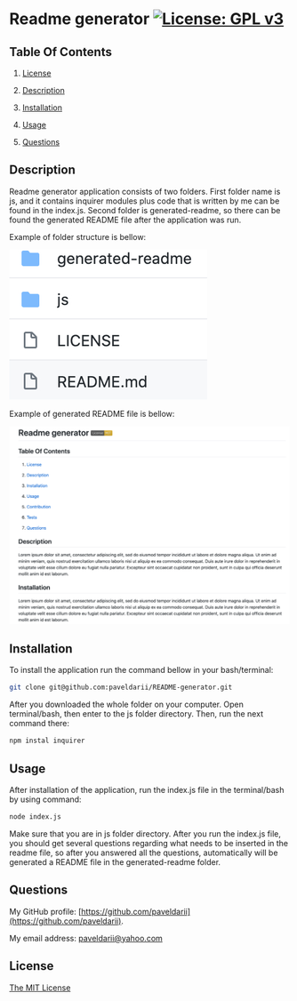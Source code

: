 # Readme generator [![License: GPL v3](https://img.shields.io/badge/License-MIT-yellow.svg)](https://opensource.org/licenses/MIT)

## Table Of Contents

1. [License](#license)

2. [Description](#description)

3. [Installation](#installation)

4. [Usage](#usage)

5. [Questions](#questions)

## Description

Readme generator application consists of two folders. First folder name is js, and it contains inquirer modules plus code that is written by me can be found in the index.js. Second folder is generated-readme, so there can be found the generated README file after the application was run.

Example of folder structure is bellow:

![Folder](screenshots/folders.jpg)

Example of generated README file is bellow:

![generated-Readme](screenshots/generated-readme.jpg)

## Installation

To install the application run the command bellow in your bash/terminal:

```bash
git clone git@github.com:paveldarii/README-generator.git
```

After you downloaded the whole folder on your computer. Open terminal/bash, then enter to the js folder directory. Then, run the next command there:

```bash
npm instal inquirer
```

## Usage

After installation of the application, run the index.js file in the terminal/bash by using command:

```bash
node index.js
```

Make sure that you are in js folder directory.
After you run the index.js file, you should get several questions regarding what needs to be inserted in the readme file, so after you answered all the questions, automatically will be generated a README file in the generated-readme folder.

## Questions

My GitHub profile: [https://github.com/paveldarii](https://github.com/paveldarii).

My email address: paveldarii@yahoo.com

## License

[The MIT License](https://opensource.org/licenses/MIT/)
